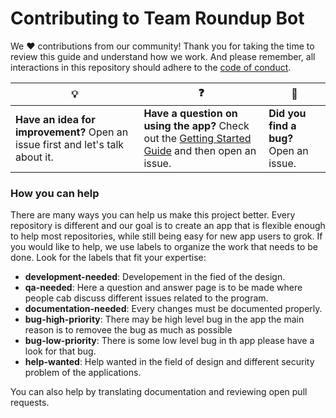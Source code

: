 # Contributing to Team Roundup Bot

We :heart: contributions from our community! Thank you for taking the time to review this guide and understand how we work. And please remember, all interactions in this repository should adhere to the [code of conduct](code-of-conduct.md).

| :bulb: | :question: | :bug: |
| ------- | -------- | -------- |
| **Have an idea for improvement?** Open an issue first and let's talk about it. | **Have a question on using the app?** Check out the [Getting Started Guide](docs/getting-started.md) and then open an issue. | **Did you find a bug?** Open an issue. |

### How you can help

There are many ways you can help us make this project better. Every repository is different and our goal is to create an app that is flexible enough to help most repositories, while still being easy for new app users to grok. If you would like to help, we use labels to organize the work that needs to be done. Look for the labels that fit your expertise:

- **development-needed**: Developement in the fied of the design.
- **qa-needed**: Here a question and answer page is to be made where people cab discuss different issues related to the program.
- **documentation-needed**: Every changes must be documented properly.
- **bug-high-priority**: There may be high level bug in the app the main reason is to removee the bug as much as possible
- **bug-low-priority**: There is some low level bug in th app please have a look for that bug.
- **help-wanted**: Help wanted in the field of design and different security problem of the applications.

You can also help by translating documentation and reviewing open pull requests.
